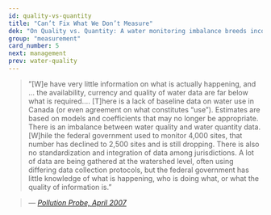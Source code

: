 ```yaml
---
id: quality-vs-quantity
title: "Can’t Fix What We Don’t Measure"
dek: "On Quality vs. Quantity: A water monitoring imbalance breeds inconsistency, says probe."
group: "measurement"
card_number: 5
next: management 
prev: water-quality
---
```

> ”[W]e have very little information on what is actually happening, and … the availability, currency and quality of water data are far below what is required…. [T]here is a lack of baseline data on water use in Canada (or even agreement on what constitutes “use”). Estimates are based on models and coefficients that may no longer be appropriate. There is an imbalance between water quality and water quantity data. [W]hile the federal government used to monitor 4,000 sites, that number has declined to 2,500 sites and is still dropping. There is also no standardization and integration of data among jurisdictions. A lot of data are being gathered at the watershed level, often using differing data collection protocols, but the federal government has little knowledge of what is happening, who is doing what, or what the quality of information is.”

> — <cite>[Pollution Probe, April 2007][1]</cite>

[1]:http://www.documentcloud.org/documents/1845789-wpws-final-report-20070503.html#document/p27/a213241

<div id="DC-note-213241" class="DC-note-container"></div>
<script src="//s3.amazonaws.com/s3.documentcloud.org/notes/loader.js"></script>
<script>
  dc.embed.loadNote('//www.documentcloud.org/documents/1845789-wpws-final-report-20070503/annotations/213241.js');
</script>
